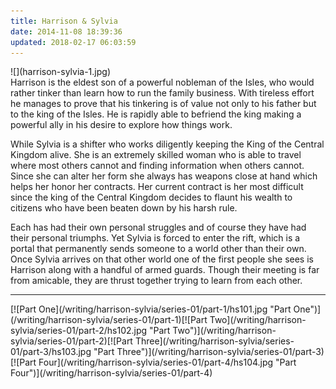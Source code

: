 ```yaml
---
title: Harrison & Sylvia
date: 2014-11-08 18:39:36
updated: 2018-02-17 06:03:59
---
```


<div class="embedded-image-left">
    ![](harrison-sylvia-1.jpg)
</div>
<div class="text-negative-margin-top">
Harrison is the eldest son of a powerful nobleman of the Isles, who would rather tinker than learn how to run the family business.  With tireless effort he manages to prove that his tinkering is of value not only to his father but to the king of the Isles.  He is rapidly able to befriend the king making a powerful ally in his desire to explore how things work.

While Sylvia is a shifter who works diligently keeping the King of the Central Kingdom alive.  She is an extremely skilled woman who is able to travel where most others cannot and finding information when others cannot.  Since she can alter her form she always has weapons close at hand which helps her honor her contracts.  Her current contract is her most difficult since the king of the Central Kingdom decides to flaunt his wealth to citizens who have been beaten down by his harsh rule.

Each has had their own personal struggles and of course they have had their personal triumphs.  Yet Sylvia is forced to enter the rift, which is a portal that permanently sends someone to a world other than their own.  Once Sylvia arrives on that other world one of the first people she sees is Harrison along with a handful of armed guards.  Though their meeting is far from amicable, they are thrust together trying to learn from each other.
<hr class="clear-both center-fade"/><div class="center">[![Part One](/writing/harrison-sylvia/series-01/part-1/hs101.jpg "Part One")](/writing/harrison-sylvia/series-01/part-1)[![Part Two](/writing/harrison-sylvia/series-01/part-2/hs102.jpg "Part Two")](/writing/harrison-sylvia/series-01/part-2)[![Part Three](/writing/harrison-sylvia/series-01/part-3/hs103.jpg "Part Three")](/writing/harrison-sylvia/series-01/part-3)[![Part Four](/writing/harrison-sylvia/series-01/part-4/hs104.jpg "Part Four")](/writing/harrison-sylvia/series-01/part-4)</div>